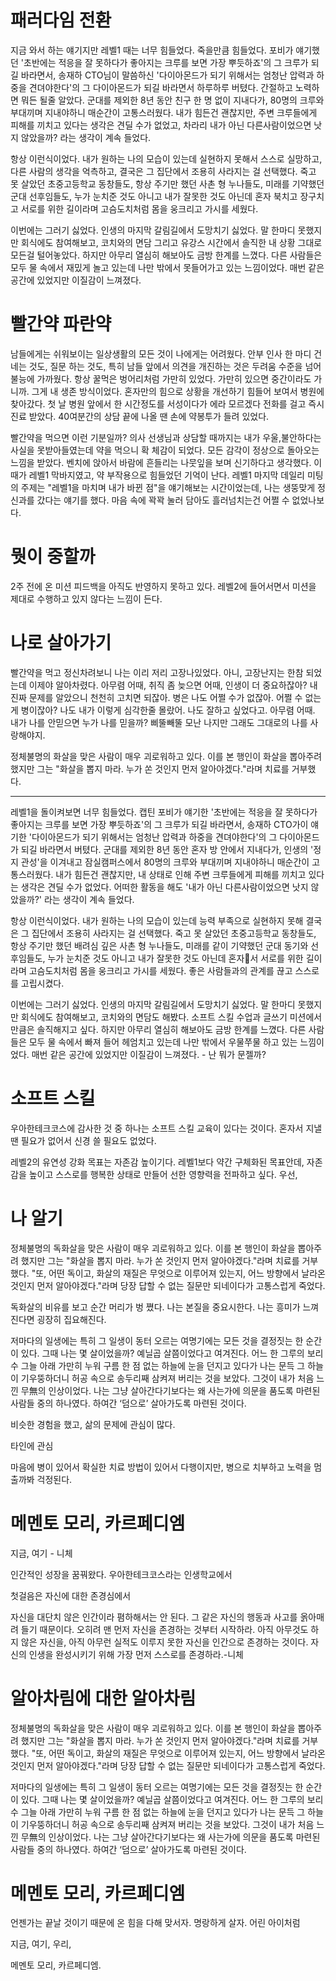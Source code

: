# 패러다임 전환

지금 와서 하는 얘기지만 레벨1 때는 너무 힘들었다. 죽을만큼 힘들었다. 포비가 얘기했던 '초반에는 적응을 잘 못하다가 좋아지는 크루를 보면 가장 뿌듯하죠'의 그 크루가 되길 바라면서, 송재하 CTO님이 말씀하신 '다이아몬드가 되기 위해서는 엄청난 압력과 하중을 견뎌야한다'의 그 다이아몬드가 되길 바라면서 하루하루 버텼다. 간절하고 노력하면 뭐든 될줄 알았다. 군대를 제외한 8년 동안 친구 한 명 없이 지내다가, 80명의 크루와 부대끼며 지내야하니 매순간이 고통스러웠다. 내가 힘든건 괜찮지만, 주변 크루들에게 피해를 끼치고 있다는 생각은 견딜 수가 없었고, 차라리 내가 아닌 다른사람이었으면 낫지 않았을까? 라는 생각이 계속 들었다.

항상 이런식이었다. 내가 원하는 나의 모습이 있는데 실현하지 못해서 스스로 실망하고, 다른 사람의 생각을 억측하고, 결국은 그 집단에서 조용히 사라지는 걸 선택했다. 죽고 못 살았던 초중고등학교 동창들도, 항상 주기만 했던 사촌 형 누나들도, 미래를 기약했던 군대 선후임들도, 누가 눈치준 것도 아니고 내가 잘못한 것도 아닌데 혼자 북치고 장구치고 서로를 위한 길이라며 고슴도치처럼 몸을 웅크리고 가시를 세웠다.

이번에는 그러기 싫었다. 인생의 마지막 갈림길에서 도망치기 싫었다. 말 한마디 못했지만 회식에도 참여해보고, 코치와의 면담 그리고 유강스 시간에서 솔직한 내 상황 그대로 모든걸 털어놓았다. 하지만 아무리 열심히 해보아도 금방 한계를 느꼈다. 다른 사람들은 모두 물 속에서 재밌게 놀고 있는데 나만 밖에서 못들어가고 있는 느낌이었다. 매번 같은 공간에 있었지만 이질감이 느껴졌다.

# 빨간약 파란약

남들에게는 쉬워보이는 일상생활의 모든 것이 나에게는 어려웠다. 안부 인사 한 마디 건네는 것도, 질문 하는 것도, 특히 남들 앞에서 의견을 개진하는 것은 두려움 수준을 넘어 불능에 가까웠다. 항상 꿀먹은 벙어리처럼 가만히 있었다. 가만히 있으면 중간이라도 가니까. 그게 내 생존 방식이었다. 혼자만의 힘으로 상황을 개선하기 힘들어 보여서 병원에 찾아갔다. 첫 날 병원 앞에서 한 시간정도를 서성이다가 에라 모르겠다 전화를 걸고 즉시 진료 받았다. 40여분간의 상담 끝에 나올 땐 손에 약봉투가 들려 있었다.

빨간약을 먹으면 이런 기분일까? 의사 선생님과 상담할 때까지는 내가 우울,불안하다는 사실을 못받아들였는데 약을 먹으니 확 체감이 되었다. 모든 감각이 정상으로 돌아오는 느낌을 받았다. 벤치에 앉아서 바람에 흔들리는 나뭇잎을 보며 신기하다고 생각했다. 이 때가 레벨1 막바지였고, 약 부작용으로 힘들었던 기억이 난다. 레벨1 마지막 데일리 미팅의 주제는 "레벨1을 마치며 내가 바뀐 점"을 얘기해보는 시간이었는데, 나는 생뚱맞게 정신과를 갔다는 얘기를 했다. 마음 속에 꽉꽉 눌러 담아도 흘러넘치는건 어쩔 수 없었나보다.

# 뭣이 중할까

2주 전에 온 미션 피드백을 아직도 반영하지 못하고 있다. 레벨2에 들어서면서 미션을 제대로 수행하고 있지 않다는 느낌이 든다. 

# 나로 살아가기

빨간약을 먹고 정신차려보니 나는 이리 저리 고장나있었다. 아니, 고장난지는 한참 되었는데 이제야 알아차렸다. 아무렴 어때, 취직 좀 늦으면 어때, 인생이 더 중요하잖아? 내 진짜 문제를 알았으니 천천히 고치면 되잖아. 병은 나도 어쩔 수가 없잖아. 어쩔 수 없는게 병이잖아? 나도 내가 이렇게 심각한줄 몰랐어. 나도 잘하고 싶었다고. 아무렴 어때. 내가 나를 안믿으면 누가 나를 믿을까? 삐뚤빼뚤 모난 나지만 그래도 그대로의 나를 사랑해야지. 









정체불명의 화살을 맞은 사람이 매우 괴로워하고 있다. 이를 본 행인이 화살을 뽑아주려 했지만 그는 "화살을 뽑지 마라. 누가 쏜 것인지 먼저 알아야겠다."라며 치료를 거부했다. 


---







레벨1을 돌이켜보면 너무 힘들었다. 캡틴 포비가 얘기한 '초반에는 적응을 잘 못하다가 좋아지는 크루를 보면 가장 뿌듯하죠'의 그 크루가 되길 바라면서, 송재하 CTO가이 얘기한 '다이아몬드가 되기 위해서는 엄청난 압력과 하중을 견뎌야한다'의 그 다이아몬드가 되길 바라면서 버텼다. 군대를 제외한 8년 동안 혼자 방 안에서 지내다가, 인생의 '정지 관성'을 이겨내고 잠실캠퍼스에서 80명의 크루와 부대끼며 지내야하니 매순간이 고통스러웠다. 내가 힘든건 괜찮지만, 내 상태로 인해 주변 크루들에게 피해를 끼치고 있다는 생각은 견딜 수가 없었다. 어떠한 활동을 해도 '내가 아닌 다른사람이었으면 낫지 않았을까?' 라는 생각이 계속 들었다.

항상 이런식이었다. 내가 원하는 나의 모습이 있는데 능력 부족으로 실현하지 못해 결국은 그 집단에서 조용히 사라지는 걸 선택했다. 죽고 못 살았던 초중고등학교 동창들도, 항상 주기만 했던 배려심 깊은 사촌 형 누나들도, 미래를 같이 기약했던 군대 동기와 선후임들도, 누가 눈치준 것도 아니고 내가 잘못한 것도 아닌데 혼자서 서로를 위한 길이라며 고슴도치처럼 몸을 웅크리고 가시를 세웠다. 좋은 사람들과의 관계를 끊고 스스로를 고립시켰다.

이번에는 그러기 싫었다. 인생의 마지막 갈림길에서 도망치기 싫었다. 말 한마디 못했지만 회식에도 참여해보고, 코치와의 면담도 해봤다. 소프트 스킬 수업과 글쓰기 미션에서만큼은 솔직해지고 싶다. 하지만 아무리 열심히 해보아도 금방 한계를 느꼈다. 다른 사람들은 모두 물 속에서 빠져 들어 헤엄치고 있는데 나만 밖에서 우물쭈물 하고 있는 느낌이었다. 매번 같은 공간에 있었지만 이질감이 느껴졌다. - 난 뭐가 문젤까?


# 소프트 스킬

우아한테크코스에 감사한 것 중 하나는 소프트 스킬 교육이 있다는 것이다. 혼자서 지낼 땐 필요가 없어서 신경 쓸 필요도 없었다.  

레벨2의 유연성 강화 목표는 자존감 높이기다. 레벨1보다 약간 구체화된 목표안데, 자존감을 높이고 스스로를 행복한 상태로 만들어 선한 영향력을 전파하고 싶다. 우선, 







# 나 알기




정체불명의 독화살을 맞은 사람이 매우 괴로워하고 있다. 이를 본 행인이 화살을 뽑아주려 했지만 그는 "화살을 뽑지 마라. 누가 쏜 것인지 먼저 알아야겠다."라며 치료를 거부했다. "또, 어떤 독이고, 화살의 재질은 무엇으로 이루어져 있는지, 어느 방향에서 날라온 것인지 먼저 알아야겠다."라며 당장 답할 수 없는 질문만 되네이다가 고통스럽게 죽었다.

독화살의 비유를 보고 순간 머리가 벙 쪘다. 
나는 본질을 중요시한다. 나는 흥미가 느껴진다면 굉장히 집요해진다.

저마다의 일생에는 특히 그 일생이 동터 오르는 여명기에는 모든 것을 결정짓는 한 순간이 있다. 그때 나는 몇 살이었을까? 예닐곱 살쯤이었다고 여겨진다. 어느 한 그루의 보리수 그늘 아래 가만히 누워 구름 한 점 없는 하늘에 눈을 던지고 있다가 나는 문득 그 하늘이 기우뚱하더니 허공 속으로 송두리째 삼켜져 버리는 것을 보았다. 그것이 내가 처음 느낀 무無의 인상이었다. 나는 그냥 살아간다기보다는 왜 사는가에 의문을 품도록 마련된 사람들 중의 하나였다. 하여간 ‘덤으로’ 살아가도록 마련된 것이다.

비슷한 경험을 했고, 삶의 문제에 관심이 많다.

타인에 관심

마음에 병이 있어서 확실한 치료 방법이 있어서 다행이지만, 병으로 치부하고 노력을 멈출까봐 걱정된다. 

# 메멘토 모리, 카르페디엠

지금, 여기 - 니체



인간적인 성장을 꿈꿔왔다. 우아한테크코스라는 인생학교에서 











첫걸음은 자신에 대한 존경심에서

자신을 대단치 않은 인간이라 폄하해서는 안 된다. 그 같은 자신의 행동과 사고를 옭아매려 들기 때문이다. 오히려 맨 먼저 자신을 존경하는 것부터 시작하라. 아직 아무것도 하지 않은 자신을, 아직 아무런 실적도 이루지 못한 자신을 인간으로 존경하는 것이다. 자신의 인생을 완성시키기 위해 가장 먼저 스스로를 존경하라.-니체




# 알아차림에 대한 알아차림



정체불명의 독화살을 맞은 사람이 매우 괴로워하고 있다. 이를 본 행인이 화살을 뽑아주려 했지만 그는 "화살을 뽑지 마라. 누가 쏜 것인지 먼저 알아야겠다."라며 치료를 거부했다. "또, 어떤 독이고, 화살의 재질은 무엇으로 이루어져 있는지, 어느 방향에서 날라온 것인지 먼저 알아야겠다."라며 당장 답할 수 없는 질문만 되네이다가 고통스럽게 죽었다.


저마다의 일생에는 특히 그 일생이 동터 오르는 여명기에는 모든 것을 결정짓는 한 순간이 있다. 그때 나는 몇 살이었을까? 예닐곱 살쯤이었다고 여겨진다. 어느 한 그루의 보리수 그늘 아래 가만히 누워 구름 한 점 없는 하늘에 눈을 던지고 있다가 나는 문득 그 하늘이 기우뚱하더니 허공 속으로 송두리째 삼켜져 버리는 것을 보았다. 그것이 내가 처음 느낀 무無의 인상이었다. 나는 그냥 살아간다기보다는 왜 사는가에 의문을 품도록 마련된 사람들 중의 하나였다. 하여간 ‘덤으로’ 살아가도록 마련된 것이다.


# 메멘토 모리, 카르페디엠

언젠가는 끝날 것이기 때문에 온 힘을 다해 맞서자. 명랑하게 살자. 어린 아이처럼

지금, 여기, 우리, 

메멘토 모리, 카르페디엠.